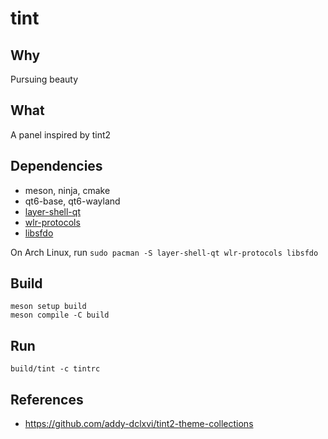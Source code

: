 # tint

## Why

Pursuing beauty

## What

A panel inspired by tint2

## Dependencies

- meson, ninja, cmake
- qt6-base, qt6-wayland
- [layer-shell-qt]
- [wlr-protocols]
- [libsfdo]

On Arch Linux, run `sudo pacman -S layer-shell-qt wlr-protocols libsfdo`

[layer-shell-qt]: https://invent.kde.org/plasma/layer-shell-qt
[wlr-protocols]: https://repology.org/project/wlr-protocols/versions
[libsfdo]: https://gitlab.freedesktop.org/vyivel/libsfdo

## Build

```
meson setup build
meson compile -C build
```

## Run

```
build/tint -c tintrc
```

## References

- https://github.com/addy-dclxvi/tint2-theme-collections

